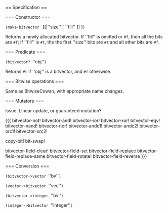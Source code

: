 == Specification ==

=== Constructor ===

`(make-bitvector ` [[|''size'' [ ''fill'' ]] ]`)`

Returns a newly allocated bitvector.  If ''fill'' is omitted or `#f`, then all the bits are `#f`; if ''fill'' is `#t`, the the first ''size'' bits are `#t` and all other bits are `#f`.

=== Predicate ===

`(bitvector? `''obj''`)`

Returns `#t` if ''obj'' is a bitvector, and `#f` otherwise.

=== Bitwise operations ===

Same as BitwiseCowan, with appropriate name changes.

=== Mutators ===

Issue:  Linear update, or guaranteed mutation?

{{{
bitvector-not!
bitvector-and!   bitvector-ior!
bitvector-xor!   bitvector-eqv!
bitvector-nand!  bitvector-nor! 
bitvector-andc1! bitvector-andc2!
bitvector-orc1!  bitvector-orc2! 

copy-bit!      bit-swap!

bitvector-field-clear!   bitvector-field-set
bitvector-field-replace  bitvector-field-replace-same
bitvector-field-rotate!  bitvector-field-reverse
}}}

=== Conversion ===

`(bitvector->vector `''bv''`)`

`(vector->bitvector `''vec''`)`

`(bitvector->integer `''bv''`)`

`(integer->bitvector `''integer''`)`

